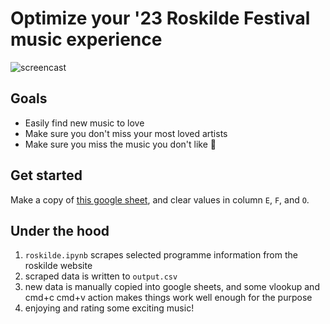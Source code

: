 # Optimize your '23 Roskilde Festival music experience  

![screencast](google_sheet_demo.gif)

## Goals

- Easily find new music to love
- Make sure you don't miss your most loved artists
- Make sure you miss the music you don't like 💩

## Get started
Make a copy of [this google sheet](https://docs.google.com/spreadsheets/d/1uu3_S_e2zR5O2cTbknIUh4bG1GymBtdwieFwZynTPRY/edit#gid=555358856), and clear values in column `E`, `F`, and `O`.
## Under the hood

1. `roskilde.ipynb` scrapes selected programme information from the roskilde website
2. scraped data is written to `output.csv`
3. new data is manually copied into google sheets, and some vlookup and cmd+c cmd+v action makes things work well enough for the purpose
4. enjoying and rating some exciting music! 


